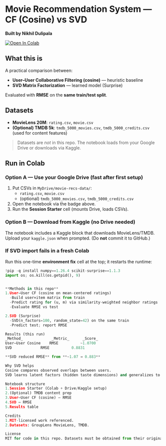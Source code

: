 # Movie Recommendation System — CF (Cosine) vs SVD
**Built by Nikhil Dulipala**

[![Open In Colab](https://colab.research.google.com/assets/colab-badge.svg)](https://colab.research.google.com/github/Nikhild2710/Movie-recommendations/blob/main/Movie_Recommender_Nikhil.ipynb)

## What this is
A practical comparison between:
- **User–User Collaborative Filtering (cosine)** — heuristic baseline  
- **SVD Matrix Factorization** — learned model (Surprise)

Evaluated with **RMSE** on the **same train/test split**.

## Datasets
- **MovieLens 20M**: `rating.csv`, `movie.csv`  
- **(Optional) TMDB 5k**: `tmdb_5000_movies.csv`, `tmdb_5000_credits.csv` (used for content features)

> Datasets are *not* in this repo. The notebook loads from your Google Drive or downloads via Kaggle.

## Run in Colab

### Option A — Use your Google Drive (fast after first setup)
1. Put CSVs in `MyDrive/movie-recs-data/`:
   - `rating.csv`, `movie.csv`
   - (optional) `tmdb_5000_movies.csv`, `tmdb_5000_credits.csv`
2. Open the notebook via the badge above.
3. Run the **Session Starter** cell (mounts Drive, loads CSVs).

### Option B — Download from Kaggle (no Drive needed)
The notebook includes a Kaggle block that downloads MovieLens/TMDB.  
Upload your `kaggle.json` when prompted. (Do **not** commit it to GitHub.)

### If SVD import fails in a fresh Colab
Run this one-time **environment fix** cell at the top; it restarts the runtime:
```python
!pip -q install numpy==1.26.4 scikit-surprise==1.1.3
import os; os.kill(os.getpid(), 9)


**Methods in this repo**
1.User–User CF (cosine on mean-centered ratings)
  -Build user×item matrix from train
  -Predict rating for (u, m) via similarity-weighted neighbor ratings
  -Evaluate RMSE vs test

2.SVD (Surprise)
  -SVD(n_factors=100, random_state=42) on the same train
  -Predict test; report RMSE

Results (this run)
_Method_	         _Metric_	   _Score_
User–User Cosine	RMSE	      ~1.0700
SVD	            RMSE	      0.8831

**SVD reduced RMSE** from **~1.07 → 0.883**

Why SVD helps
Cosine compares observed overlaps between users.
SVD learns latent factors (hidden taste dimensions) and generalizes to unseen user–movie pairs, so predictions are tighter.

Notebook structure
1.Session Starter (Colab + Drive/Kaggle setup)
2.(Optional) TMDB content prep
3.User–User CF (cosine) — RMSE
4.SVD — RMSE
5.Results table

Credits
1.MIT-licensed work referenced.
2.Datasets: GroupLens MovieLens, TMDB.

License
MIT for code in this repo. Datasets must be obtained from their original sources under their terms.
